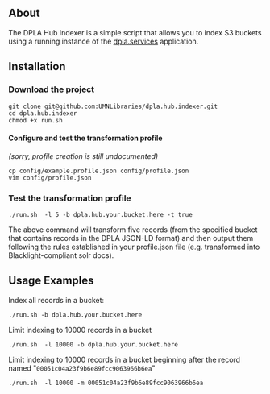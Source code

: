 
## About

The DPLA Hub Indexer is a simple script that allows you to index S3 buckets using a running instance of the [dpla.services](https://github.com/UMNLibraries/dpla.services) application. 

## Installation


### Download the project

```
git clone git@github.com:UMNLibraries/dpla.hub.indexer.git
cd dpla.hub.indexer
chmod +x run.sh
```

#### Configure and test the transformation profile

_(sorry, profile creation is still undocumented)_

```
cp config/example.profile.json config/profile.json
vim config/profile.json
```

### Test the transformation profile

`./run.sh  -l 5 -b dpla.hub.your.bucket.here -t true`

The above command will transform five records (from the specified bucket that contains records in the DPLA
JSON-LD format) and then output them following the rules established in your profile.json file (e.g. transformed
into Blacklight-compliant solr docs).

## Usage Examples

Index all records in a bucket:

`./run.sh -b dpla.hub.your.bucket.here`

Limit indexing to 10000 records in a bucket

`./run.sh  -l 10000 -b dpla.hub.your.bucket.here`

Limit indexing to 10000 records in a bucket beginning after the record named "`00051c04a23f9b6e89fcc9063966b6ea`"

`./run.sh  -l 10000 -m 00051c04a23f9b6e89fcc9063966b6ea`
  
